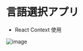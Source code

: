 # 言語選択アプリ

- React Context 使用

![image](https://user-images.githubusercontent.com/10560950/78196863-b3f4e200-74be-11ea-9bd0-75bf705b2177.png)
